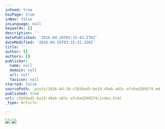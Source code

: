 ```yaml
---
inFeed: true
hasPage: true
inNav: false
inLanguage: null
keywords: []
description: ''
datePublished: '2016-04-28T03:15:43.276Z'
dateModified: '2016-04-28T03:15:31.336Z'
title: ''
author: []
authors: []
publisher:
  name: null
  domain: null
  url: null
  favicon: null
starred: false
sourcePath: _posts/2016-04-28-c5b50ad5-be19-49ab-a83c-afc6ed209574.md
published: true
url: c5b50ad5-be19-49ab-a83c-afc6ed209574/index.html
_type: Article

---
```

![](https://the-grid-user-content.s3-us-west-2.amazonaws.com/f756b248-626c-4066-9017-d9af10980742.png)
![](https://the-grid-user-content.s3-us-west-2.amazonaws.com/9d711c32-84d4-4f30-9596-f4d66a90675a.png)